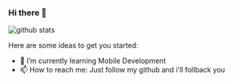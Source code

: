### Hi there 👋
![github stats](https://github-readme-stats.vercel.app/api?username=akimabs&show_icons=true)

Here are some ideas to get you started:

- 🌱 I’m currently learning Mobile Development
- 📫 How to reach me: Just follow my github and i'll follback you
